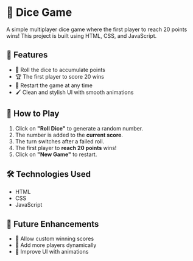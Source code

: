 # 🎲 Dice Game

A simple multiplayer dice game where the first player to reach 20 points wins! This project is built using HTML, CSS, and JavaScript.

## 🚀 Features

- 🎲 Roll the dice to accumulate points
- 🏆 The first player to score 20 wins
- 🔄 Restart the game at any time
- 🖌️ Clean and stylish UI with smooth animations

## 📜 How to Play

1. Click on **"Roll Dice"** to generate a random number.
2. The number is added to the **current score**.
3. The turn switches after a failed roll.
4. The first player to **reach 20 points** wins!
5. Click on **"New Game"** to restart.

## 🛠️ Technologies Used

- HTML
- CSS
- JavaScript

## 📌 Future Enhancements

- 🔢 Allow custom winning scores
- 👥 Add more players dynamically
- 🎨 Improve UI with animations
